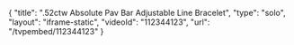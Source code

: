 {
    "title": ".52ctw Absolute Pav Bar Adjustable Line Bracelet",
    "type": "solo",
    "layout": "iframe-static",
    "videoId": "112344123",
    "url": "\/tvpembed\/112344123"
}